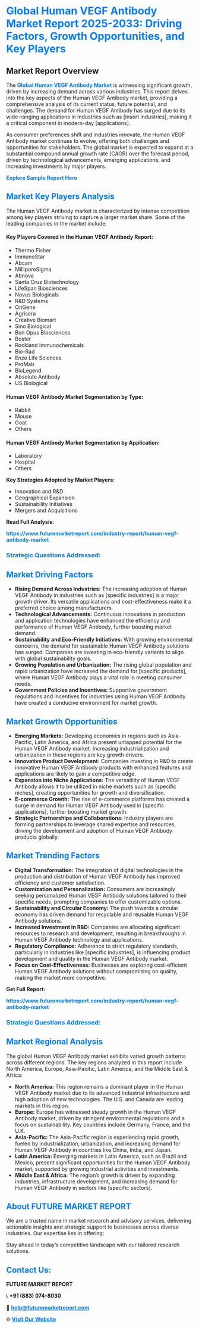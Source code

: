 <h1 style="color: #007BFF;">Global Human VEGF Antibody Market Report 2025-2033: Driving Factors, Growth Opportunities, and Key Players</h1>

<section id="overview">
<h2>Market Report Overview</h2>
<p>The <a href="https://www.futuremarketreport.com/industry-report/human-vegf-antibody-market" style="color: #007BFF; text-decoration: none;"><strong>Global Human VEGF Antibody Market</strong></a> is witnessing significant growth, driven by increasing demand across various industries. This report delves into the key aspects of the Human VEGF Antibody market, providing a comprehensive analysis of its current status, future potential, and challenges. The demand for Human VEGF Antibody has surged due to its wide-ranging applications in industries such as [insert industries], making it a critical component in modern-day [applications].</p>
<p>As consumer preferences shift and industries innovate, the Human VEGF Antibody market continues to evolve, offering both challenges and opportunities for stakeholders. The global market is expected to expand at a substantial compound annual growth rate (CAGR) over the forecast period, driven by technological advancements, emerging applications, and increasing investments by major players.</p>
</section>

<section id="overview">
<p><a href="https://www.futuremarketreport.com/request-sample/reportId=79378" style="color: #007BFF; text-decoration: none;"><strong>Explore Sample Report Here</strong></a></p>
</section>

<section id="key-players">
<h2 style="color: #007BFF;">Market Key Players Analysis</h2>
<p>The Human VEGF Antibody market is characterized by intense competition among key players striving to capture a larger market share. Some of the leading companies in the market include:</p>
<h4>Key Players Covered in the Human VEGF Antibody Report:</h4>
<ul><li>Thermo Fisher</li><li>ImmunoStar</li><li>Abcam</li><li>MilliporeSigma</li><li>Abnova</li><li>Santa Cruz Biotechnology</li><li>LifeSpan Biosciences</li><li>Novus Biologicals</li><li>R&amp;D Systems</li><li>OriGene</li><li>Agrisera</li><li>Creative Biomart</li><li>Sino Biological</li><li>Bon Opus Biosciences</li><li>Boster</li><li>Rockland Immunochemicals</li><li>Bio-Rad</li><li>Enzo Life Sciences</li><li>ProMab</li><li>BioLegend</li><li>Absolute Antibody</li><li>US Biological</li></ul>
<h4>Human VEGF Antibody Market Segmentation by Type:</h4>
<ul><li>Rabbit</li><li>Mouse</li><li>Goat</li><li>Others</li></ul>

<h4>Human VEGF Antibody Market Segmentation by Application:</h4>
<ul><li>Laboratory</li><li>Hospital</li><li>Others</li></ul>
<p><strong>Key Strategies Adopted by Market Players:</strong></p>
<ul>
<li>Innovation and R&D</li>
<li>Geographical Expansion</li>
<li>Sustainability Initiatives</li>
<li>Mergers and Acquisitions</li>
</ul>
</section>

<section>
<p><strong>Read Full Analysis: </strong></p><a href="https://www.futuremarketreport.com/industry-report/human-vegf-antibody-market" style="color: #007BFF; text-decoration: none;"><strong>https://www.futuremarketreport.com/industry-report/human-vegf-antibody-market</strong></a>
<h3 style="color: #007BFF;">Strategic Questions Addressed:</h3>
</section>

<section id="driving-factors">
<h2 style="color: #007BFF;">Market Driving Factors</h2>
<ul>
<li><strong>Rising Demand Across Industries:</strong> The increasing adoption of Human VEGF Antibody in industries such as [specific industries] is a major growth driver. Its versatile applications and cost-effectiveness make it a preferred choice among manufacturers.</li>
<li><strong>Technological Advancements:</strong> Continuous innovations in production and application technologies have enhanced the efficiency and performance of Human VEGF Antibody, further boosting market demand.</li>
<li><strong>Sustainability and Eco-Friendly Initiatives:</strong> With growing environmental concerns, the demand for sustainable Human VEGF Antibody solutions has surged. Companies are investing in eco-friendly variants to align with global sustainability goals.</li>
<li><strong>Growing Population and Urbanization:</strong> The rising global population and rapid urbanization have increased the demand for [specific products], where Human VEGF Antibody plays a vital role in meeting consumer needs.</li>
<li><strong>Government Policies and Incentives:</strong> Supportive government regulations and incentives for industries using Human VEGF Antibody have created a conducive environment for market growth.</li>
</ul>
</section>

<section id="growth-opportunities">
<h2 style="color: #007BFF;">Market Growth Opportunities</h2>
<ul>
<li><strong>Emerging Markets:</strong> Developing economies in regions such as Asia-Pacific, Latin America, and Africa present untapped potential for the Human VEGF Antibody market. Increasing industrialization and urbanization in these regions are key growth drivers.</li>
<li><strong>Innovative Product Development:</strong> Companies investing in R&D to create innovative Human VEGF Antibody products with enhanced features and applications are likely to gain a competitive edge.</li>
<li><strong>Expansion into Niche Applications:</strong> The versatility of Human VEGF Antibody allows it to be utilized in niche markets such as [specific niches], creating opportunities for growth and diversification.</li>
<li><strong>E-commerce Growth:</strong> The rise of e-commerce platforms has created a surge in demand for Human VEGF Antibody used in [specific applications], further boosting market growth.</li>
<li><strong>Strategic Partnerships and Collaborations:</strong> Industry players are forming partnerships to leverage shared expertise and resources, driving the development and adoption of Human VEGF Antibody products globally.</li>
</ul>
</section>

<section id="trending-factors">
<h2 style="color: #007BFF;">Market Trending Factors</h2>
<ul>
<li><strong>Digital Transformation:</strong> The integration of digital technologies in the production and distribution of Human VEGF Antibody has improved efficiency and customer satisfaction.</li>
<li><strong>Customization and Personalization:</strong> Consumers are increasingly seeking personalized Human VEGF Antibody solutions tailored to their specific needs, prompting companies to offer customizable options.</li>
<li><strong>Sustainability and Circular Economy:</strong> The push towards a circular economy has driven demand for recyclable and reusable Human VEGF Antibody solutions.</li>
<li><strong>Increased Investment in R&D:</strong> Companies are allocating significant resources to research and development, resulting in breakthroughs in Human VEGF Antibody technology and applications.</li>
<li><strong>Regulatory Compliance:</strong> Adherence to strict regulatory standards, particularly in industries like [specific industries], is influencing product development and quality in the Human VEGF Antibody market.</li>
<li><strong>Focus on Cost-Effectiveness:</strong> Businesses are exploring cost-efficient Human VEGF Antibody solutions without compromising on quality, making the market more competitive.</li>
</ul>
</section>

<section>
<p><strong>Get Full Report: </strong></p><a href="https://www.futuremarketreport.com/industry-report/human-vegf-antibody-market" style="color: #007BFF; text-decoration: none;"><strong>https://www.futuremarketreport.com/industry-report/human-vegf-antibody-market</strong></a>
<h3 style="color: #007BFF;">Strategic Questions Addressed:</h3>
</section>


<section id="regional-analysis">
<h2 style="color: #007BFF;">Market Regional Analysis</h2>
<p>The global Human VEGF Antibody market exhibits varied growth patterns across different regions. The key regions analyzed in this report include North America, Europe, Asia-Pacific, Latin America, and the Middle East & Africa:</p>
<ul>
<li><strong>North America:</strong> This region remains a dominant player in the Human VEGF Antibody market due to its advanced industrial infrastructure and high adoption of new technologies. The U.S. and Canada are leading markets in this region.</li>
<li><strong>Europe:</strong> Europe has witnessed steady growth in the Human VEGF Antibody market, driven by stringent environmental regulations and a focus on sustainability. Key countries include Germany, France, and the U.K.</li>
<li><strong>Asia-Pacific:</strong> The Asia-Pacific region is experiencing rapid growth, fueled by industrialization, urbanization, and increasing demand for Human VEGF Antibody in countries like China, India, and Japan.</li>
<li><strong>Latin America:</strong> Emerging markets in Latin America, such as Brazil and Mexico, present significant opportunities for the Human VEGF Antibody market, supported by growing industrial activities and investments.</li>
<li><strong>Middle East & Africa:</strong> The region’s growth is driven by expanding industries, infrastructure development, and increasing demand for Human VEGF Antibody in sectors like [specific sectors].</li>
</ul>
</section>

<footer>
<h2 style="color: #007BFF;">About FUTURE MARKET REPORT</h2>
<p>We are a trusted name in market research and advisory services, delivering actionable insights and strategic support to businesses across diverse industries. Our expertise lies in offering:</p>

<p>Stay ahead in today’s competitive landscape with our tailored research solutions.</p>

<h2 style="color: #007BFF;">Contact Us:</h2>
<p><strong>FUTURE MARKET REPORT</strong></p>
<p>📞 <strong>+91 (883) 074-8030</strong></p>
<p>📧 <strong><a href="mailto:help@futuremarketreport.com" style="color: #007BFF;">help@futuremarketreport.com</a></strong></p>
<p>🌐 <strong><a href="https://www.futuremarketreport.com/" style="color: #007BFF;">Visit Our Website</a></strong></p>
</footer>